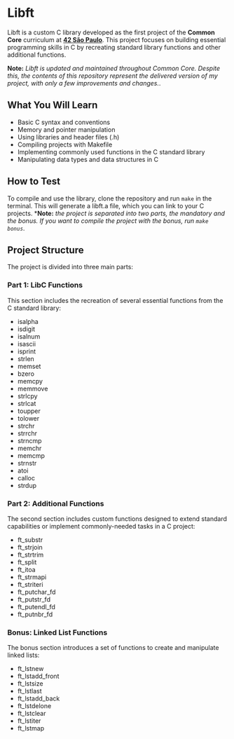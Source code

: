# Libft
Libft is a custom C library developed as the first project of the **Common Core** curriculum at [**42 São Paulo**](https://www.42sp.org.br/). This project focuses on building essential programming skills in C by recreating standard library functions and other additional functions.

**Note:** *Libft is updated and maintained throughout Common Core. Despite this, the contents of this repository represent the delivered version of my project, with only a few improvements and changes.*.

## What You Will Learn
- Basic C syntax and conventions
- Memory and pointer manipulation
- Using libraries and header files (.h)
- Compiling projects with Makefile
- Implementing commonly used functions in the C standard library
- Manipulating data types and data structures in C

## How to Test
To compile and use the library, clone the repository and run `make` in the terminal. This will generate a libft.a file, which you can link to your C projects.
***Note:** _the project is separated into two parts, the mandatory and the bonus. If you want to compile the project with the bonus, run `make bonus`_.

## Project Structure
The project is divided into three main parts:

### Part 1: LibC Functions
This section includes the recreation of several essential functions from the C standard library:

- isalpha
- isdigit
- isalnum
- isascii
- isprint
- strlen
- memset
- bzero
- memcpy
- memmove
- strlcpy
- strlcat
- toupper
- tolower
- strchr
- strrchr
- strncmp
- memchr
- memcmp
- strnstr
- atoi
- calloc
- strdup

### Part 2: Additional Functions
The second section includes custom functions designed to extend standard capabilities or implement commonly-needed tasks in a C project:

- ft_substr
- ft_strjoin
- ft_strtrim
- ft_split
- ft_itoa
- ft_strmapi
- ft_striteri
- ft_putchar_fd
- ft_putstr_fd
- ft_putendl_fd
- ft_putnbr_fd

### Bonus: Linked List Functions
The bonus section introduces a set of functions to create and manipulate linked lists:

- ft_lstnew
- ft_lstadd_front
- ft_lstsize
- ft_lstlast
- ft_lstadd_back
- ft_lstdelone
- ft_lstclear
- ft_lstiter
- ft_lstmap
